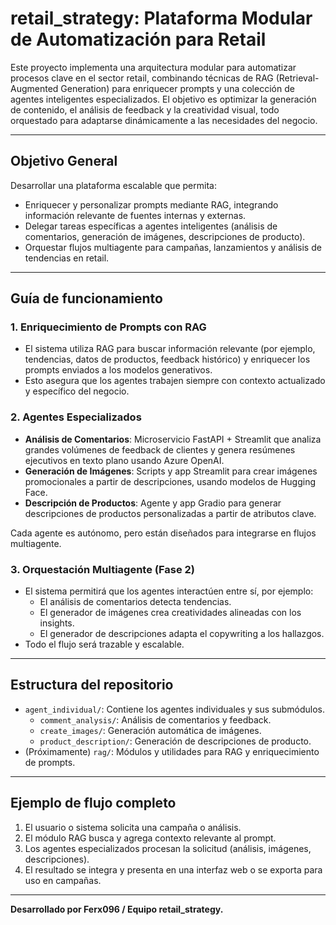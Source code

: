 # retail_strategy: Plataforma Modular de Automatización para Retail

Este proyecto implementa una arquitectura modular para automatizar procesos clave en el sector retail, combinando técnicas de RAG (Retrieval-Augmented Generation) para enriquecer prompts y una colección de agentes inteligentes especializados. El objetivo es optimizar la generación de contenido, el análisis de feedback y la creatividad visual, todo orquestado para adaptarse dinámicamente a las necesidades del negocio.

---

## Objetivo General

Desarrollar una plataforma escalable que permita:
- Enriquecer y personalizar prompts mediante RAG, integrando información relevante de fuentes internas y externas.
- Delegar tareas específicas a agentes inteligentes (análisis de comentarios, generación de imágenes, descripciones de producto).
- Orquestar flujos multiagente para campañas, lanzamientos y análisis de tendencias en retail.

---

## Guía de funcionamiento

### 1. Enriquecimiento de Prompts con RAG
- El sistema utiliza RAG para buscar información relevante (por ejemplo, tendencias, datos de productos, feedback histórico) y enriquecer los prompts enviados a los modelos generativos.
- Esto asegura que los agentes trabajen siempre con contexto actualizado y específico del negocio.

### 2. Agentes Especializados
- **Análisis de Comentarios**: Microservicio FastAPI + Streamlit que analiza grandes volúmenes de feedback de clientes y genera resúmenes ejecutivos en texto plano usando Azure OpenAI.
- **Generación de Imágenes**: Scripts y app Streamlit para crear imágenes promocionales a partir de descripciones, usando modelos de Hugging Face.
- **Descripción de Productos**: Agente y app Gradio para generar descripciones de productos personalizadas a partir de atributos clave.

Cada agente es autónomo, pero están diseñados para integrarse en flujos multiagente.

### 3. Orquestación Multiagente (Fase 2)
- El sistema permitirá que los agentes interactúen entre sí, por ejemplo:
    - El análisis de comentarios detecta tendencias.
    - El generador de imágenes crea creatividades alineadas con los insights.
    - El generador de descripciones adapta el copywriting a los hallazgos.
- Todo el flujo será trazable y escalable.

---

## Estructura del repositorio

- `agent_individual/`: Contiene los agentes individuales y sus submódulos.
    - `comment_analysis/`: Análisis de comentarios y feedback.
    - `create_images/`: Generación automática de imágenes.
    - `product_description/`: Generación de descripciones de producto.
- (Próximamente) `rag/`: Módulos y utilidades para RAG y enriquecimiento de prompts.

---

## Ejemplo de flujo completo

1. El usuario o sistema solicita una campaña o análisis.
2. El módulo RAG busca y agrega contexto relevante al prompt.
3. Los agentes especializados procesan la solicitud (análisis, imágenes, descripciones).
4. El resultado se integra y presenta en una interfaz web o se exporta para uso en campañas.

---

**Desarrollado por Ferx096 / Equipo retail_strategy.**

